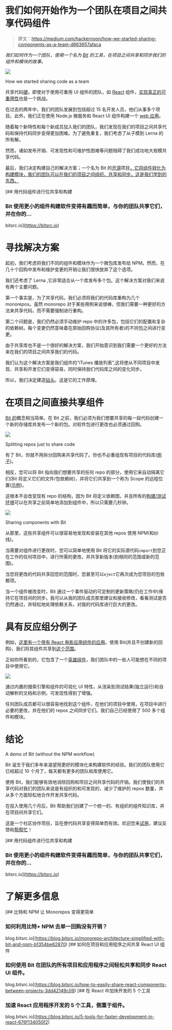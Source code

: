 # 我们如何开始作为一个团队在项目之间共享代码组件

> 原文：<https://medium.com/hackernoon/how-we-started-sharing-components-as-a-team-d863657afaca>

*我们如何作为一个团队，使用一个名为* [*Bit*](https://bitsrc.io) *的工具，在项目之间共享和同步我们的组件和模块的故事。*

![](img/8defc20e053b9aac1fe6254de3d5bf5b.png)

How we started sharing code as a team

共享代码[硬](/@jeffwhelpley/the-problem-with-shared-code-124a20fc3d3b)。即使对于使用可重用 UI 组件的团队，如 [React](https://hackernoon.com/tagged/react) 组件，[实现真正的可重用性](/walmartlabs/how-to-achieve-reusability-with-react-components-81edeb7fb0e0#.brpw2m2yu)也是一个挑战。

在过去的两年中，我们的团队发展到包括超过 15 名开发人员，他们从事多个项目。此外，我们正在使用 Node.js 微服务和 React UI 组件构建一个 [web 应用](https://bitsrc.io)。

随着每个新特性和每个新成员加入我们的团队，我们发现在我们的项目之间共享代码和保持代码同步变得更加困难。为了避免重复，我们考虑了从子模到 Lerna 的所有解。

然而，诸如发布开销、可发现性和可维护性困难等问题阻碍了我们成功地大规模共享代码。

最后，我们决定构建自己的解决方案；一个名为 Bit 的[开源](https://hackernoon.com/tagged/open-source)项目[，它将组件转化为构建模块，我们的团队可以在我们的项目之间组织、共享和同步。这是我们学到的东西。](https://bitsrc.io)

[](https://bitsrc.io) [## 用代码组件进行位共享和构建

### Bit 使用更小的组件构建软件变得有趣而简单，与你的团队共享它们，并在你的…

bitsrc.io](https://bitsrc.io) 

# 寻找解决方案

起初，我们考虑将我们不同的组件和模块作为一个微包库发布给 NPM。然而，在几十个回购中发布和维护变更的开销让我们很快放弃了这个选项。

我们还考虑了 Lerna ,它非常适合从一个库发布多个包。这个解决方案对我们来说有两个主要问题。

第一个事实是，为了共享代码，我们必须将我们的代码库重构为几个 monorepos。虽然 monorepo 对于某些用例来说很棒，但我们需要一种更好的方法来共享代码，而不需要强制进行重构。

第二个问题是，我们仍然必须手动维护 repo 中的许多包，包括它们的配置和复杂的依赖树。每个变更仍然意味着在原始回购协议(及其所有者)的不同包之间进行变更。

由于共享库也不是一个很好的解决方案，我们开始意识到我们需要一个更好的方法来在我们的项目之间共享我们的代码。

我们认为这个解决方案是我们组件的“iTunes 播放列表”,这将使从不同项目中发现、共享和开发它们变得容易，同时保持我们代码库之间的变化同步。

所以，我们决定建造[钻头](https://bitsrc.io)。这是它的工作原理。

# 在项目之间直接共享组件

[Bit 的](https://bitsrc.io)概念相当简单。在 Bit 之前，我们必须为我们想要共享的每一段代码创建一个新的存储库并发布一个新的包。对软件包进行更改也必须通过回购。

![](img/cf05e1382a4374336d5e2cde768c5edd.png)

Splitting repos just to share code

有了 Bit，你就不用拆分回购来共享代码了。你也不必重组现有项目的代码库([例子](https://github.com/teambit/movie-app))。

相反，您可以将 Bit 指向我们想要共享的任何 repo 的部分，使用它来自动隔离它们(Bit 将定义它们的文件/包依赖树)，并将它们共享到一个称为 Scope 的远程位置([示例](https://bitsrc.io/bit/movie-app))。

这根本不会改变现有 repo 的结构，因为 Bit 将定义依赖图，并且所有的[构建/测试环境](https://bitsrc.io/bit/envs)可以在共享之前简单地添加到组件中，所以只需要几秒钟。

![](img/a2d6a192a5d01807777cb3f31f8fee20.png)

Sharing components with Bit

从那里，这些共享组件可以很容易地发现和安装在其他 repos 使用 NPM(和纱线)。

当需要对组件进行更改时，您可以简单地使用 Bit 将它的实际源代码`import`到您正在工作的任何项目中，进行所需的更改，并共享新版本(到相同的范围或新的范围)。

当您将更改的代码共享回您的范围时，您甚至可以`eject`它再次成为您项目的包依赖项。

当一个组件被改变时，Bit 通过一个事件驱动的可定制的更新策略(仍在工作中)保持它在项目间的同步。我可以从我的团队成员那里建议和接收修改，看看测试是否仍然通过，并轻松地处理依赖关系，对我的代码库进行巨大的更改。

# 具有反应组分例子

例如，[这里有一个带有 React 电影应用组件的应用](https://github.com/teambit/movie-app)。使用 Bit(并且不创建新的回购)，我们将其组件共享到[这个范围](https://github.com/teambit/movie-app)。

正如你所看到的，它包含了一个[英雄组件](https://github.com/teambit/movie-app/tree/scss/src/components/hero)，我们团队中的一些人可能想在不同的项目中使用它。

![](img/88e689e11b77d481ddaf6eb1eda21c9c.png)

通过内置的搜索引擎和组件的可视化 UI 特性，从渲染到测试结果(独立运行)和自动解析的文档和示例，可发现性得到了增强。

任何团队成员都可以很容易地找到这个组件，在他们的项目中使用，在项目中进行必要的更改，并在他们的 repos 之间同步它们。我们自己已经使用了 500 多个组件和模块。

# 结论

A demo of Bit (without the NPM workflow)

Bit 诞生于我们多年来渴望用更好的模块化来构建软件的经验。我们的团队使用它已经超过 10 个月了，每天都有更多的团队和库使用它。

使用 Bit，我们能够有效地消除回购和项目之间共享代码的开销。我们使我们的共享代码对我们的团队来说是有组织的和可发现的，减少了维护的 repos 数量，并从多个方面轻松地合作开发共享代码。

在投入使用几个月后，Bit 帮助我们创建了一个统一的、有组织的组件知识库，并在项目间共享它们。

这是一个社区协作项目，旨在使代码共享变得简单而有效。欢迎您来[试用](https://bitsrc.io)，建议反馈和[帮帮忙](https://github.com/teambit/bit)！

[](https://bitsrc.io) [## 用代码组件进行位共享和构建

### Bit 使用更小的组件构建软件变得有趣而简单，与你的团队共享它们，并在你的…

bitsrc.io](https://bitsrc.io) 

# 了解更多信息

[](https://blog.bitsrc.io/monorepo-architecture-simplified-with-bit-and-npm-b1354be62870) [## 比特和 NPM 让 Monorepos 变得更简单

### 如何利用比特+ NPM 去单一回购没有开销？

blog.bitsrc.io](https://blog.bitsrc.io/monorepo-architecture-simplified-with-bit-and-npm-b1354be62870) [](https://blog.bitsrc.io/how-to-easily-share-react-components-between-projects-3dd42149c09) [## 如何在项目和应用程序之间共享 React UI 组件

### 如何使用 Bit 在团队的所有项目和应用程序之间轻松共享和同步 React UI 组件。

blog.bitsrc.io](https://blog.bitsrc.io/how-to-easily-share-react-components-between-projects-3dd42149c09) [](https://blog.bitsrc.io/5-tools-for-faster-development-in-react-676f134050f2) [## 在 React 中加快开发的 5 个工具

### 加速 React 应用程序开发的 5 个工具，侧重于组件。

blog.bitsrc.io](https://blog.bitsrc.io/5-tools-for-faster-development-in-react-676f134050f2)